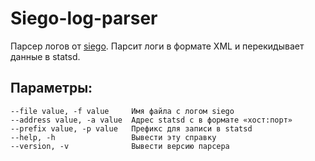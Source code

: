 Siego-log-parser
================

Парсер логов от [siego](https://github.com/kolesa-team/siego). Парсит логи в формате XML и перекидывает данные в statsd.

## Параметры:

    --file value, -f value     Имя файла с логом siego
    --address value, -a value  Адрес statsd с в формате «хост:порт»
    --prefix value, -p value   Префикс для записи в statsd
    --help, -h                 Вывести эту справку
    --version, -v              Вывести версию парсера
